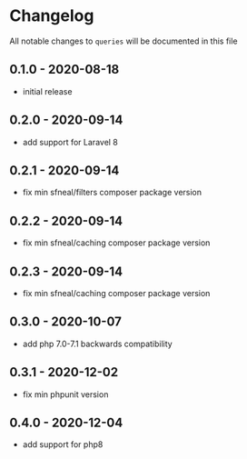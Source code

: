 # Changelog

All notable changes to `queries` will be documented in this file

## 0.1.0 - 2020-08-18
- initial release


## 0.2.0 - 2020-09-14
- add support for Laravel 8


## 0.2.1 - 2020-09-14
- fix min sfneal/filters composer package version


## 0.2.2 - 2020-09-14
- fix min sfneal/caching composer package version


## 0.2.3 - 2020-09-14
- fix min sfneal/caching composer package version


## 0.3.0 - 2020-10-07
- add php 7.0-7.1 backwards compatibility


## 0.3.1 - 2020-12-02
- fix min phpunit version


## 0.4.0 - 2020-12-04
- add support for php8
